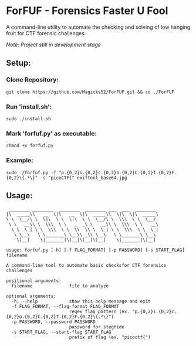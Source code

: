 # ForFUF - Forensics Faster U Fool

A command-line utility to automate the checking and solving of low hanging fruit for CTF forensic challenges.

_Note: Project still in development stage_
## Setup:
### Clone Repository:
```
git clone https://github.com/Magicks52/ForFUF.git && cd ./ForFUF
```
### Run 'install.sh': 
```
sudo ./install.sh
```
### Mark 'forfuf.py' as executable:
```
chmod +x forfuf.py
```
### Example:
```
sudo ./forfuf.py -f "p.{0,2}i.{0,2}c.{0,2}o.{0,2}C.{0,2}T.{0,2}F.{0,2}\{.*\}" -s "picoCTF{" exiftool_base64.jpg
```
## Usage:
```
 ________ ________  ________  ________ ___  ___  ________ 
|\  _____\\   __  \|\   __  \|\  _____\\  \|\  \|\  _____\
\ \  \__/\ \  \|\  \ \  \|\  \ \  \__/\ \  \\\  \ \  \__/ 
 \ \   __\\ \  \\\  \ \   _  _\ \   __\\ \  \\\  \ \   __\
  \ \  \_| \ \  \\\  \ \  \\  \\ \  \_| \ \  \\\  \ \  \_|
   \ \__\   \ \_______\ \__\\ _\\ \__\   \ \_______\ \__\ 
    \|__|    \|_______|\|__|\|__|\|__|    \|_______|\|__| 

usage: forfuf.py [-h] [-f FLAG_FORMAT] [-p PASSWORD] [-s START_FLAG] filename

A command-line tool to automate basic checksfor CTF forensics challenges

positional arguments:
  filename              file to analyze

optional arguments:
  -h, --help            show this help message and exit
  -f FLAG_FORMAT, --flag-format FLAG_FORMAT
                        regex flag pattern (ex. "p.{0,2}i.{0,2}c.{0,2}o.{0,2}C.{0,2}T.{0,2}F.{0,2}\{.*\}")
  -p PASSWORD, --password PASSWORD
                        password for steghide
  -s START_FLAG, --start-flag START_FLAG
                        prefix of flag (ex. "picoctf{")
```